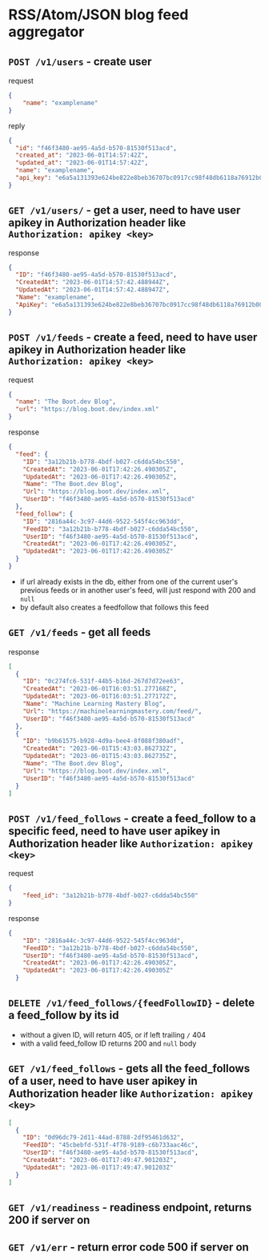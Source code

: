 # RSS/Atom/JSON blog feed aggregator

## `POST /v1/users` - create user
request
```json
{
    "name": "examplename"
}
```
reply
```json
{
  "id": "f46f3480-ae95-4a5d-b570-81530f513acd",
  "created_at": "2023-06-01T14:57:42Z",
  "updated_at": "2023-06-01T14:57:42Z",
  "name": "examplename",
  "api_key": "e6a5a131393e624be822e8beb36707bc0917cc98f48db6118a76912b004a6a96"
}
```

## `GET /v1/users/` - get a user, need to have user apikey in Authorization header like `Authorization: apikey <key>`
response
```json
{
  "ID": "f46f3480-ae95-4a5d-b570-81530f513acd",
  "CreatedAt": "2023-06-01T14:57:42.488944Z",
  "UpdatedAt": "2023-06-01T14:57:42.488947Z",
  "Name": "examplename",
  "ApiKey": "e6a5a131393e624be822e8beb36707bc0917cc98f48db6118a76912b004a6a96"
}
```

## `POST /v1/feeds` - create a feed, need to have user apikey in Authorization header like `Authorization: apikey <key>`
request
```json
{
  "name": "The Boot.dev Blog",
  "url": "https://blog.boot.dev/index.xml"
}
```
response
```json
{
  "feed": {
    "ID": "3a12b21b-b778-4bdf-b027-c6dda54bc550",
    "CreatedAt": "2023-06-01T17:42:26.490305Z",
    "UpdatedAt": "2023-06-01T17:42:26.490305Z",
    "Name": "The Boot.dev Blog",
    "Url": "https://blog.boot.dev/index.xml",
    "UserID": "f46f3480-ae95-4a5d-b570-81530f513acd"
  },
  "feed_follow": {
    "ID": "2816a44c-3c97-44d6-9522-545f4cc963dd",
    "FeedID": "3a12b21b-b778-4bdf-b027-c6dda54bc550",
    "UserID": "f46f3480-ae95-4a5d-b570-81530f513acd",
    "CreatedAt": "2023-06-01T17:42:26.490305Z",
    "UpdatedAt": "2023-06-01T17:42:26.490305Z"
  }
}
```
- if url already exists in the db, either from one of the current user's previous feeds or in another user's feed, will just respond with 200 and `null`
- by default also creates a feedfollow that follows this feed

## `GET /v1/feeds` - get all feeds
response
```json
[
  {
    "ID": "0c274fc6-531f-44b5-b16d-267d7d72ee63",
    "CreatedAt": "2023-06-01T16:03:51.277168Z",
    "UpdatedAt": "2023-06-01T16:03:51.277172Z",
    "Name": "Machine Learning Mastery Blog",
    "Url": "https://machinelearningmastery.com/feed/",
    "UserID": "f46f3480-ae95-4a5d-b570-81530f513acd"
  },
  {
    "ID": "b9b61575-b928-4d9a-bee4-8f088f380adf",
    "CreatedAt": "2023-06-01T15:43:03.862732Z",
    "UpdatedAt": "2023-06-01T15:43:03.862735Z",
    "Name": "The Boot.dev Blog",
    "Url": "https://blog.boot.dev/index.xml",
    "UserID": "f46f3480-ae95-4a5d-b570-81530f513acd"
  }
]
```

## `POST /v1/feed_follows` - create a feed_follow to a specific feed, need to have user apikey in Authorization header like `Authorization: apikey <key>`
request
```json
{
    "feed_id": "3a12b21b-b778-4bdf-b027-c6dda54bc550"
}
```
response
```json
{
    "ID": "2816a44c-3c97-44d6-9522-545f4cc963dd",
    "FeedID": "3a12b21b-b778-4bdf-b027-c6dda54bc550",
    "UserID": "f46f3480-ae95-4a5d-b570-81530f513acd",
    "CreatedAt": "2023-06-01T17:42:26.490305Z",
    "UpdatedAt": "2023-06-01T17:42:26.490305Z"
  }
```

## `DELETE /v1/feed_follows/{feedFollowID}` - delete a feed_follow by its id
- without a given ID, will return 405, or if left trailing `/` 404
- with a valid feed_follow ID returns 200 and `null` body

## `GET /v1/feed_follows` - gets all the feed_follows of a user, need to have user apikey in Authorization header like `Authorization: apikey <key>`

```json
[
  {
    "ID": "0d96dc79-2d11-44ad-8788-2df95461d632",
    "FeedID": "45cbebfd-531f-4f78-9189-c6b733aac46c",
    "UserID": "f46f3480-ae95-4a5d-b570-81530f513acd",
    "CreatedAt": "2023-06-01T17:49:47.901203Z",
    "UpdatedAt": "2023-06-01T17:49:47.901203Z"
  }
]
```


## `GET /v1/readiness` - readiness endpoint, returns 200 if server on

## `GET /v1/err` - return error code 500 if server on